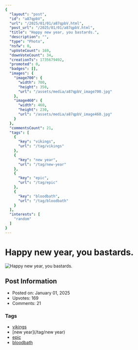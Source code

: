 ```yaml
---
{
  "layout": "post",
  "id": "a87qpbV",
  "url": "/2025/01/01/a87qpbV.html",
  "post_url": "/2025/01/01/a87qpbV.html",
  "title": "Happy new year, you bastards.",
  "description": "",
  "type": "Photo",
  "nsfw": 0,
  "upVoteCount": 169,
  "downVoteCount": 34,
  "creationTs": 1735679492,
  "promoted": 0,
  "badges": [],
  "images": {
    "image700": {
      "width": 700,
      "height": 350,
      "url": "/assets/media/a87qpbV_image700.jpg"
    },
    "image460": {
      "width": 460,
      "height": 230,
      "url": "/assets/media/a87qpbV_image460.jpg"
    }
  },
  "commentsCount": 21,
  "tags": [
    {
      "key": "vikings",
      "url": "/tag/vikings"
    },
    {
      "key": "new year",
      "url": "/tag/new-year"
    },
    {
      "key": "epic",
      "url": "/tag/epic"
    },
    {
      "key": "bloodbath",
      "url": "/tag/bloodbath"
    }
  ],
  "interests": [
    "random"
  ]
}
---
```


# Happy new year, you bastards.

![Happy new year, you bastards.](/assets/media/a87qpbV_image700.jpg)

## Post Information

- Posted on: January 01, 2025
- Upvotes: 169
- Comments: 21

### Tags

- [vikings](/tag/vikings)
- [new year](/tag/new year)
- [epic](/tag/epic)
- [bloodbath](/tag/bloodbath)
